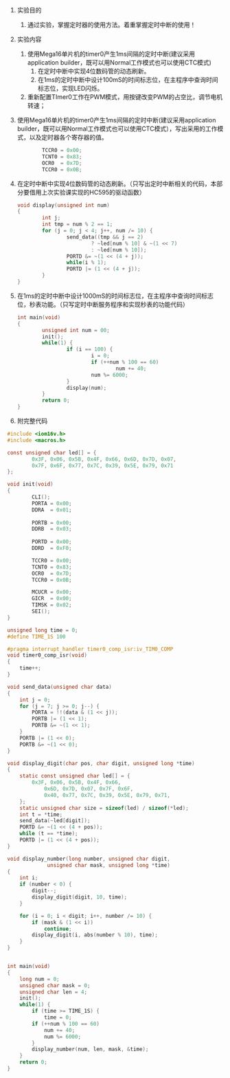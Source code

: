 1. 实验目的

   1. 通过实验，掌握定时器的使用方法。着重掌握定时中断的使用！

2. 实验内容

   1. 使用Mega16单片机的timer0产生1ms间隔的定时中断(建议采用application builder，既可以用Normal工作模式也可以使用CTC模式)
      1. 在定时中断中实现4位数码管的动态刷新。
      2. 在1ms的定时中断中设计100mS的时间标志位，在主程序中查询时间标志位，实现LED闪烁。
   2. 重新配置TImer0工作在PWM模式，用按键改变PWM的占空比，调节电机转速；

3. 使用Mega16单片机的timer0产生1ms间隔的定时中断(建议采用application builder，既可以用Normal工作模式也可以使用CTC模式），写出采用的工作模式，以及定时器各个寄存器的值。

   ```c
           TCCR0 = 0x00;
           TCNT0 = 0x83;
           OCR0  = 0x7D;
           TCCR0 = 0x0B;
   ```

4. 在定时中断中实现4位数码管的动态刷新。（只写出定时中断相关的代码，本部分要借用上次实验课实现的HC595的驱动函数）

   ```c
   void display(unsigned int num)
   {
           int j;
           int tmp = num % 2 == 1;
           for (j = 0; j < 4; j++, num /= 10) {
                   send_data((tmp && j == 2) 
                           ? ~led[num % 10] & ~(1 << 7) 
                           : ~led[num % 10]);
                   PORTD &= ~(1 << (4 + j));
                   while(i % 1);
                   PORTD |= (1 << (4 + j));
           }
   }
   ```

5. 在1ms的定时中断中设计1000mS的时间标志位，在主程序中查询时间标志位，秒表功能。（只写定时中断服务程序和实现秒表的功能代码）

   ```c
   int main(void)
   {
           unsigned int num = 00;
           init();
           while(1) {
                   if (i == 100) {
                           i = 0;
                           if (++num % 100 == 60)
                                   num += 40;
                           num %= 6000;
                   }
                   display(num);
           }
           return 0;
   }
   ```

6. 附完整代码

```c
#include <iom16v.h>
#include <macros.h>

const unsigned char led[] = {
        0x3F, 0x06, 0x5B, 0x4F, 0x66, 0x6D, 0x7D, 0x07,
        0x7F, 0x6F, 0x77, 0x7C, 0x39, 0x5E, 0x79, 0x71
};

void init(void)
{
        CLI();
        PORTA = 0x00;
        DDRA  = 0x01;
        
        PORTB = 0x00;
        DDRB  = 0x03;
        
        PORTD = 0x00;
        DDRD  = 0xF0;

        TCCR0 = 0x00;
        TCNT0 = 0x83;
        OCR0  = 0x7D;
        TCCR0 = 0x0B;

        MCUCR = 0x00;
        GICR  = 0x00;
        TIMSK = 0x02; 
        SEI();
}

unsigned long time = 0;
#define TIME_1S 100

#pragma interrupt_handler timer0_comp_isr:iv_TIM0_COMP
void timer0_comp_isr(void)
{
	time++;
}

void send_data(unsigned char data)
{
	int j = 0;
	for (j = 7; j >= 0; j--) {
		PORTA = !!(data & (1 << j));
		PORTB |= (1 << 1);
		PORTB &= ~(1 << 1);
	}
	PORTB |= (1 << 0);
	PORTB &= ~(1 << 0);
}

void display_digit(char pos, char digit, unsigned long *time)
{
	static const unsigned char led[] = {
		0x3F, 0x06, 0x5B, 0x4F, 0x66,
	       	0x6D, 0x7D, 0x07, 0x7F, 0x6F,
	       	0x40, 0x77, 0x7C, 0x39, 0x5E, 0x79, 0x71,
	};
	static unsigned char size = sizeof(led) / sizeof(*led);
	int t = *time;
	send_data(~led[digit]);
	PORTD &= ~(1 << (4 + pos));
	while (t == *time);
	PORTD |= (1 << (4 + pos));
}

void display_number(long number, unsigned char digit,
			 unsigned char mask, unsigned long *time)
{
	int i;
	if (number < 0) {
		digit--;
		display_digit(digit, 10, time);
	} 

	for (i = 0; i < digit; i++, number /= 10) {
		if (mask & (1 << i))
			continue;
		display_digit(i, abs(number % 10), time);
	}
}


int main(void)
{
	long num = 0;
	unsigned char mask = 0;
	unsigned char len = 4;
	init();
	while(1) {
		if (time >= TIME_1S) {
			time = 0;
		if (++num % 100 == 60)
			num += 40;
			num %= 6000;
		}
		display_number(num, len, mask, &time);
	}
	return 0;
}

```

